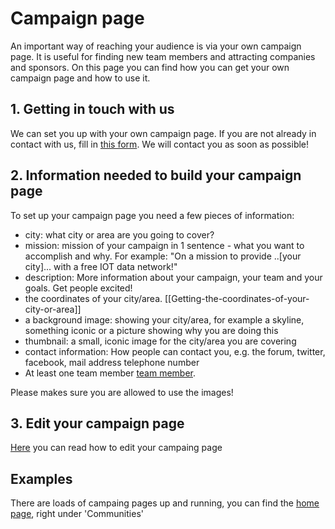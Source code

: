 # Campaign page

An important way of reaching your audience is via your own campaign page. It is useful for finding new team members and attracting companies and sponsors. On this page you can find how you can get your own campaign page and how to use it.

## 1. Getting in touch with us
We can set you up with your own campaign page. If you are not already in contact with us, fill in [this form](http://thethingsnetwork.org/start-a-community). We will contact you as soon as possible!

## 2. Information needed to build your campaign page
To set up your campaign page you need a few pieces of information:

* city: what city or area are you going to cover?
* mission: mission of your campaign in 1 sentence - what you want to accomplish and why. For example: "On a mission to provide ..[your city]... with a free IOT data network!"
* description: More information about your campaign, your team and your goals. Get people excited! 
* the coordinates of your city/area. [[Getting-the-coordinates-of-your-city-or-area]]
* a background image: showing your city/area, for example a skyline, something iconic or a picture showing why you are doing this
* thumbnail: a small, iconic image for the city/area you are covering
* contact information: How people can contact you, e.g. the forum, twitter, facebook, mail address telephone number
* At least one team member [team member](Campaign-page-team-members).

Please makes sure you are allowed to use the images! 

## 3. Edit your campaign page
[Here](http://thethingsnetwork.org/wiki/Edit-your-campaign-page) you can read how to edit your campaing page

## Examples
There are loads of campaing pages up and running, you can find the [home page](http://thethingsnetwork.org), right under 'Communities'

